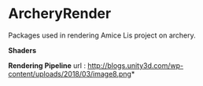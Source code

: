 # ArcheryRender
Packages used in rendering Amice Lis project on archery.

 **Shaders**
 
 
 **Rendering Pipeline**
 url : http://blogs.unity3d.com/wp-content/uploads/2018/03/image8.png*

